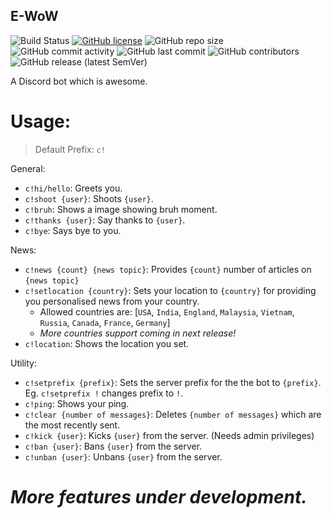 ## E-WoW
![Build Status](https://github.com/WoW-E/E-WoW/workflows/CodeQL/badge.svg)
[![GitHub license](https://img.shields.io/github/license/WoW-E/E-WoW)](https://github.com/WoW-E/E-WoW/blob/master/LICENSE)
![GitHub repo size](https://img.shields.io/github/repo-size/WoW-E/E-WoW)
![GitHub commit activity](https://img.shields.io/github/commit-activity/m/WoW-E/E-WoW)
![GitHub last commit](https://img.shields.io/github/last-commit/WoW-E/E-WoW)
![GitHub contributors](https://img.shields.io/github/contributors/WoW-E/E-WoW)
![GitHub release (latest SemVer)](https://img.shields.io/github/v/release/WoW-E/E-WoW?sort=semver)

A Discord bot which is awesome.

# Usage:
>Default Prefix: `c!`

General:
* `c!hi/hello`: Greets you.
* `c!shoot {user}`: Shoots `{user}`.
* `c!bruh`: Shows a image showing bruh moment.
* `c!thanks {user}`: Say thanks to `{user}`.
* `c!bye`: Says bye to you.


News:
* `c!news {count} {news topic}`: Provides `{count}` number of articles on `{news topic}`
* `c!setlocation {country}`: Sets your location to `{country}` for providing you personalised news from your country.
    * Allowed countries are: [`USA`, `India`, `England`, `Malaysia`, `Vietnam`, `Russia`, `Canada`, `France`, `Germany`]
    * *More countries support coming in next release!* 
* `c!location`: Shows the location you set.

Utility:
* `c!setprefix {prefix}`: Sets the server prefix for the the bot to `{prefix}`. Eg. `c!setprefix !` changes prefix to `!`.
* `c!ping`: Shows your ping.
* `c!clear {number of messages}`: Deletes `{number of messages}` which are the most recently sent.
* `c!kick {user}`: Kicks `{user}` from the server. (Needs admin privileges)
* `c!ban {user}`: Bans `{user}` from the server.
* `c!unban {user}`: Unbans `{user}` from the server.

# *More features under development.*
